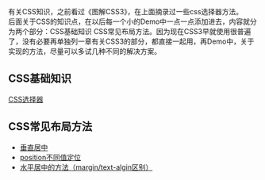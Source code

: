 有关CSS知识，之前看过《图解CSS3》，在上面摘录过一些css选择器方法。  
后面关于CSS的知识点，在以后每一个小的Demo中一点一点添加进去，内容就分为两个部分：CSS基础知识 CSS常见布局方法。因为现在CSS3早就使用很普遍了，没有必要再单独列一章有关CSS3的部分，都直接一起用，再Demo中，关于实现的方法，尽量可以多试几种不同的解决方案。

## CSS基础知识

[CSS选择器](/CSS/图解CSS3/README.md)

## CSS常见布局方法

* [垂直居中](/CSS/垂直居中.md)
* [position不同值定位](/CSS/position.md)
* [水平居中的方法（margin/text-algin区别）](/CSS/水平居中.md)


